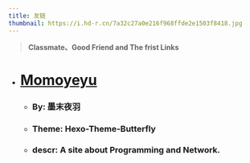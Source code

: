 ```yaml
---
title: 友链
thumbnail: https://i.hd-r.cn/7a32c27a0e216f968ffde2e1503f8418.jpg
---
```

> **Classmate、Good Friend and The frist Links**
+ # **[Momoyeyu](https://momoyeyu.github.io)**
    + ### **By: 墨末夜羽**
    + ### **Theme: Hexo-Theme-Butterfly**
    + ### **descr: A site about Programming and Network.**